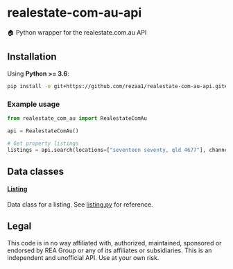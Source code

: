 # realestate-com-au-api

🏠 Python wrapper for the realestate.com.au API

## Installation

Using **Python >= 3.6**:

```bash
pip install -e git+https://github.com/rezaa1/realestate-com-au-api.git#egg=realestate_com_au_api
```

### Example usage

```python
from realestate_com_au import RealestateComAu

api = RealestateComAu()

# Get property listings
listings = api.search(locations=["seventeen seventy, qld 4677"], channel="buy", keywords=["tenant"], exclude_keywords=["pool"])
```

## Data classes

#### [Listing](/realestate_com_au/objects/listing.py#L6)

Data class for a listing. See [listing.py](/realestate_com_au/objects/listing.py#L6) for reference.

## Legal

This code is in no way affiliated with, authorized, maintained, sponsored or endorsed by REA Group or any of its affiliates or subsidiaries. This is an independent and unofficial API. Use at your own risk.
